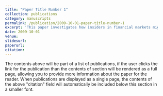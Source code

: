 ```yaml
---
title: "Paper Title Number 1"
collection: publications
category: manuscripts
permalink: /publication/2009-10-01-paper-title-number-1
excerpt: 'This paper investigates how insiders in financial markets might profit from sharing information with their peers. I develop a three-period model based on the seminal Kyle (1985) paper on strategic insider trading, where in contrast to the previous literature, informed traders can share information about the fundamental value of the asset with their peers without disclosing it publicly to the whole market. I show that in such environment it can be ex-ante profitable for a trader to share some of its information with others. The intuition is the following: By sending information with some noise, the trader introduces noise into the economy and only he knows the precise realization of. This helps him to better interpret prices and he thus learns more about information of other traders compared to the market maker and thus makes a more profitable trade in the last period.'
date: 2009-10-01
venue:
slidesurl: 
paperurl:
citation:
---
```


The contents above will be part of a list of publications, if the user clicks the link for the publication than the contents of section will be rendered as a full page, allowing you to provide more information about the paper for the reader. When publications are displayed as a single page, the contents of the above "citation" field will automatically be included below this section in a smaller font.
